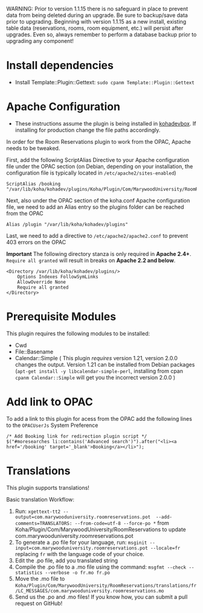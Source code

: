 WARNING: Prior to version 1.1.15 there is no safeguard in place to prevent data from being deleted during an upgrade. Be sure to backup/save data prior to upgrading. Beginning with version 1.1.15 as a new install, existing table data (reservations, rooms, room equipment, etc.) will persist after upgrades. Even so, always remember to perform a database backup prior to upgrading any component!

# Install dependencies

* Install Template::Plugin::Gettext: `sudo cpanm Template::Plugin::Gettext`

# Apache Configuration

* These instructions assume the plugin is being installed in [kohadevbox](https://github.com/digibib/kohadevbox). If installing for production change the file paths accordingly.

In order for the Room Reservations plugin to work from the OPAC, Apache needs to be tweaked.

First, add the following ScriptAlias Directive to your Apache configuration file under the OPAC section (on Debian, depending on your installation, the configuration file is typically located in `/etc/apache2/sites-enabled`)

    ScriptAlias /booking "/var/lib/koha/kohadev/plugins/Koha/Plugin/Com/MarywoodUniversity/RoomReservations/opac/calendar.pl"

Next, also under the OPAC section of the koha.conf Apache configuration file, we need to add an Alias entry so the plugins folder can be reached from the OPAC

    Alias /plugin "/var/lib/koha/kohadev/plugins"

Last, we need to add a directive to `/etc/apache2/apache2.conf` to prevent 403 errors on the OPAC
    
**Important**
The following directory stanza is only required in **Apache 2.4+**. `Require all granted` will result in breaks on **Apache 2.2 and below**.
    
    <Directory /var/lib/koha/kohadev/plugins/>
        Options Indexes FollowSymLinks
        AllowOverride None
        Require all granted
    </Directory>
# Prerequisite Modules

This plugin requires the following modules to be installed:
* Cwd
* File::Basename
* Calendar::Simple ( This plugin *requires* version 1.21, version 2.0.0 changes the output. Version 1.21 can be installed from Debian packages (`apt-get install -y libcalendar-simple-perl`, installing from cpan `cpanm Calendar::Simple` will get you the incorrect version 2.0.0 )

# Add link to OPAC

To add a link to this plugin for acess from the OPAC add the following lines to the `OPACUserJs` System Preference

    /* Add Booking link for redirection plugin script */
    $("#moresearches li:contains('Advanced search')").after("<li><a href='/booking' target='_blank'>Booking</a></li>");

# Translations

This plugin supports translations!

Basic translation Workflow:
1) Run: `xgettext-tt2 --output=com.marywooduniversity.roomreservations.pot  --add-comments=TRANSLATORS: --from-code=utf-8 --force-po *`
from Koha/Plugin/Com/MarywoodUniversity/RoomReservations to update com.marywooduniversity.roomreservations.pot
2) To generate a .po file for your language, run: `msginit --input=com.marywooduniversity.roomreservations.pot --locale=fr` replacing `fr` with the language code of your choice.
3) Edit the .po file, add you translated string
4) Compile the .po file to a .mo file using the command: `msgfmt --check --statistics --verbose -o fr.mo fr.po`
5) Move the .mo file to `Koha/Plugin/Com/MarywoodUniversity/RoomReservations/translations/fr/LC_MESSAGES/com.marywooduniversity.roomreservations.mo`
6) Send us the .po and .mo files! If you know how, you can submit a pull request on GitHub!

